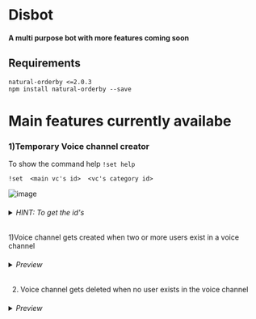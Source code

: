 # Disbot
#### A multi purpose bot with more features coming soon
## Requirements 
`natural-orderby <=2.0.3` <br>
`npm install natural-orderby --save`
# Main features currently availabe 

### 1)Temporary Voice channel creator 

To show the command help 
`!set help`

    !set  <main vc's id>  <vc's category id>
![image](https://user-images.githubusercontent.com/36219488/133628844-535387be-0131-445e-bb38-798deecbce76.png)
<h6><details>
  <summary>HINT: To get the id's </summary>
  <h4>RIGHT CLICK  on the channel whose id you want</h4>
    
  ![image](https://user-images.githubusercontent.com/36219488/133721225-8a3d60b0-8e8e-4c10-b5c9-a2539844a1a9.png)
    
    
</details></h6>

1)Voice channel gets created when two or more users exist in a voice channel <br>
<h6><details>
  <summary>Preview </summary>
    
 ![joining](https://user-images.githubusercontent.com/36219488/133721118-9051ed51-a95f-422a-93fc-74ae8efee7d6.gif)
    
    
</details></h6>



2) Voice channel gets deleted when no user exists in the voice channel <br>
<h6><details>
  <summary>Preview </summary>
    

![leave](https://user-images.githubusercontent.com/36219488/133721612-8fcb6753-c544-421f-b3e8-6a0843d05725.gif)
    
    
</details></h6>



